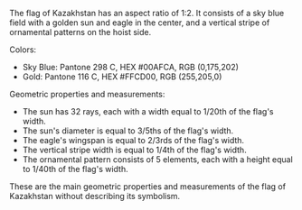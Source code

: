 The flag of Kazakhstan has an aspect ratio of 1:2. It consists of a sky blue field with a golden sun and eagle in the center, and a vertical stripe of ornamental patterns on the hoist side.

Colors:
- Sky Blue: Pantone 298 C, HEX #00AFCA, RGB (0,175,202)
- Gold: Pantone 116 C, HEX #FFCD00, RGB (255,205,0)

Geometric properties and measurements:
- The sun has 32 rays, each with a width equal to 1/20th of the flag's width.
- The sun's diameter is equal to 3/5ths of the flag's width.
- The eagle's wingspan is equal to 2/3rds of the flag's width.
- The vertical stripe width is equal to 1/4th of the flag's width.
- The ornamental pattern consists of 5 elements, each with a height equal to 1/40th of the flag's width.

These are the main geometric properties and measurements of the flag of Kazakhstan without describing its symbolism.